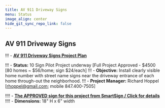 ```yaml
---
title: AV 911 Driveway Signs 
menu: Status
image_align: center
hide_git_sync_repo_link: false
---
```


## AV 911 Driveway Signs
!!! - [__AV 911 Driveway Signs Project Plan__](https://1drv.ms/x/s!AmlRt1Ah7vyImdkROqpl76oKDoC8yQ)

!!! - __Status:__ 10 Sign Pilot Project underway [Full Project Approved - $4500 [80 homes ~ $56/home; sign $24/each]
!!! - __Objective:__ Install clearly visible home number with street name signs near the driveway entrance of each home through-out the neighborhood.
!!! - __Project Manager:__ Richard Hoppel [rhoppel@gmail.com; mobile 847.400-7505]

!!!! - [__The APPROVED sign for this project from SmartSign / Click for details__][SmartSign]
!!!! - **Dimensions:** 18" H x 6" width

[SmartSign]: http://bit.ly/2TW2FLG
